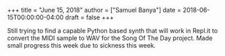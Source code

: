 +++
title = "June 15, 2018"
author = ["Samuel Banya"]
date = 2018-06-15T00:00:00-04:00
draft = false
+++

Still trying to find a capable Python based synth that will work in Repl.it to convert the MIDI sample to WAV for
the Song Of The Day project. Made small progress this week due to sickness this week.